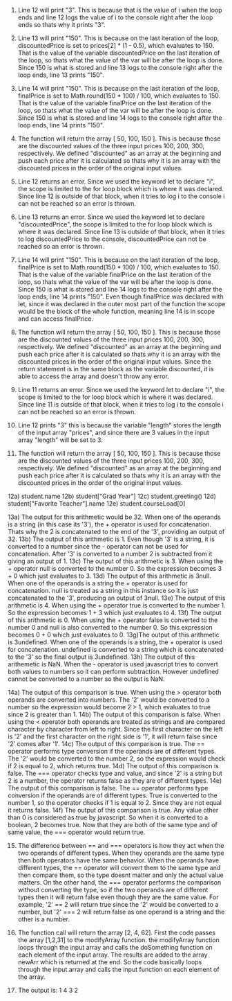 1) Line 12 will print "3". This is because that is the value of i when the loop ends and line 12 logs the value of i to the console right after the loop ends so thats why it prints "3".

2) Line 13 will print "150". This is because on the last iteration of the loop, discountedPrice is set to prices[2] * (1 - 0.5), which evaluates to 150. That is the value of the variable discountedPrice on the last iteration of the loop, so thats what the value of the var will be after the loop is done. Since 150 is what is stored and line 13 logs to the console right after the loop ends, line 13 prints "150".

3) Line 14 will print "150". This is because on the last iteration of the loop, finalPrice is set to Math.round(150 * 100) / 100, which evaluates to 150. That is the value of the variable finalPrice on the last iteration of the loop, so thats what the value of the var will be after the loop is done. Since 150 is what is stored and line 14 logs to the console right after the loop ends, line 14 prints "150".

4) The function will return the array [ 50, 100, 150 ]. This is because those are the discounted values of the three input prices 100, 200, 300, respectively. We defined "discounted" as an array at the beginning and push each price after it is calculated so thats why it is an array with the discounted prices in the order of the original input values.

5) Line 12 returns an error. Since we used the keyword let to declare "i", the scope is limited to the for loop block which is where it was declared. Since line 12 is outside of that block, when it tries to log i to the console i can not be reached so an error is thrown.

6) Line 13 returns an error. Since we used the keyword let to declare "discountedPrice", the scope is limited to the for loop block which is where it was declared. Since line 13 is outside of that block, when it tries to log discountedPrice to the console, discountedPrice can not be reached so an error is thrown.

7) Line 14 will print "150".  This is because on the last iteration of the loop, finalPrice is set to Math.round(150 * 100) / 100, which evaluates to 150. That is the value of the variable finalPrice on the last iteration of the loop, so thats what the value of the var will be after the loop is done. Since 150 is what is stored and line 14 logs to the console right after the loop ends, line 14 prints "150". Even though finalPrice was declared with let, since it was declared in the outer most part of the function the scope would be the block of the whole function, meaning line 14 is in scope and can access finalPrice.

8) The function will return the array [ 50, 100, 150 ]. This is because those are the discounted values of the three input prices 100, 200, 300, respectively. We defined "discounted" as an array at the beginning and push each price after it is calculated so thats why it is an array with the discounted prices in the order of the original input values. Since the return statement is in the same block as the variable discounted, it is able to access the array and doesn't throw any error.

9) Line 11 returns an error. Since we used the keyword let to declare "i", the scope is limited to the for loop block which is where it was declared. Since line 11 is outside of that block, when it tries to log i to the console i can not be reached so an error is thrown.

10) Line 12 prints "3" this is because the variable "length" stores the length of the input array "prices", and since there are 3 values in the input array "length" will be set to 3. 

11) The function will return the array [ 50, 100, 150 ]. This is because those are the discounted values of the three input prices 100, 200, 300, respectively. We defined "discounted" as an array at the beginning and push each price after it is calculated so thats why it is an array with the discounted prices in the order of the original input values.

12a) student.name
12b) student["Grad Year"]
12c) student.greeting()
12d) student["Favorite Teacher"].name
12e) student.courseLoad[0]

13a) The output for this arithmetic would be 32. When one of the operands is a string (in this case its '3'), the + operator is used for concatenation. Thats why the 2 is concatenated to the end of the '3', providing an output of 32.
13b) The output of this arithmetic is 1. Even though '3' is a string, it is converted to a number since the - operator can not be used for concatenation. After '3' is converted to a number 2 is subtracted from it giving an output of 1.
13c) The output of this arithmetic is 3. When using the + operator null is converted to the number 0. So the expression becomes 3 + 0 which just evaluates to 3.
13d) The output of this arithmetic is 3null. When one of the operands is a string the + operator is used for concatenation. null is treated as a string in this instance so it is just concatenated to the '3', producing an output of 3null.
13e) The output of this arithmetic is 4. When using the + operator true is converted to the number 1. So the expression becomes 1 + 3 which just evaluates to 4.
13f) The output of this arithmetic is 0. When using the + operator false is converted to the number 0 and null is also converted to the number 0. So this expression becomes 0 + 0 which just evaluates to 0.
13g)The output of this arithmetic is 3undefined. When one of the operands is a string, the + operator is used for concatenation. undefined is converted to a string which is concatenated to the '3' so the final output is 3undefined.
13h) The output of this arithemetic is NaN. When the - operator is used javascript tries to convert both values to numbers so it can perform subtraction. However undefined cannot be converted to a number so the output is NaN.

14a) The output of this comparison is true. When using the > operator both operands are converted into numbers. The '2' would be converted to a number so the expression would become 2 > 1, which evaluates to true since 2 is greater than 1.
14b) The output of this comparison is false. When using the < operator both operands are treated as strings and are compared character by character from left to right. Since the first character on the left is '2' and the first character on the right side is '1', it will return false since '2' comes after '1'.
14c) The output of this comparison is true. The == operator performs type conversion if the operands are of different types. The '2' would be converted to the number 2, so the expression would check if 2 is equal to 2, which returns true.
14d) The output of this comparison is false. The === operator checks type and value, and since '2' is a string but 2 is a number, the operator returns false as they are of different types.
14e) The output of this comparison is false. The == operator performs type conversion if the operands are of different types. True is converted to the number 1, so the operator checks if 1 is equal to 2. Since they are not equal it returns false.
14f) The output of this comparison is true. Any value other than 0 is considered as true by javascript. So when it is converted to a boolean, 2 becomes true. Now that they are both of the same type and of same value, the === operator would return true.

15) The difference between == and === operators is how they act when the two operands of different types. When they operands are the same type then both operators have the same behavior. When the operands have different types, the == operator will convert them to the same type and then compare them, so the type doesnt matter and only the actual value matters. On the other hand, the === operator performs the comparison without converting the type, so if the two operands are of different types then it will return false even though they are the same value. For example, '2' == 2 will return true since the '2' would be converted to a number, but '2' === 2 will return false as one operand is a string and the other is a number.

17) The function call will return the array [2, 4, 62]. First the code passes the array [1,2,31] to the modifyArray function. the modifyArray function loops through the input array and calls the doSomething function on each element of the input array. The results are added to the array newArr which is returned at the end. So the code basically loops through the input array and calls the input function on each element of the array.

19) The output is:
1
4
3
2
